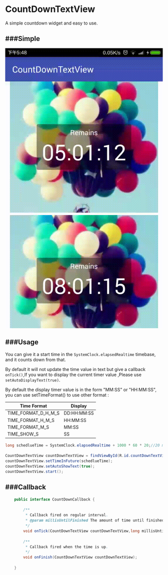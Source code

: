 # CountDownTextView
A simple countdown widget and easy to use.

###Simple
------

![demo](./screenshots/demo.gif)

###Usage
------
You can give it a start time in the `SystemClock.elapsedRealtime` timebase, and it counts down from that.

By default it will not update the time value in text but give a callback `onTick()`,If you want to  display the current timer value ,Please use `setAutoDisplayText(true)`.

By default the display timer value is in the form "MM:SS" or "HH:MM:SS", you can use setTimeFormat() to use other  format :

| Time Format   | Display  |
| --------   |  ----  |
| TIME_FORMAT_D_H_M_S     | DD:HH:MM:SS | 
| TIME_FORMAT_H_M_S        |  HH:MM:SS   |  
| TIME_FORMAT_M_S        |   MM:SS    |  
| TIME_SHOW_S        |    SS  | 



``` java
long schedlueTime = SystemClock.elapsedRealtime + 1000 * 60 * 20;//20 minutes

CountDownTextView countDownTextView = findViewById(R.id.countDownTextView)
countDownTextView.setTimeInFuture(schedlueTime);
countDownTextView.setAutoShowText(true);
countDownTextView.start();

```


###Callback
------

``` java
    public interface CountDownCallback {

        /**
         * Callback fired on regular interval.
         * @param millisUntilFinished The amount of time until finished.
         */
        void onTick(CountDownTextView countDownTextView,long millisUntilFinished);

        /**
         * Callback fired when the time is up.
         */
        void onFinish(CountDownTextView countDownTextView);
        
    }
```





